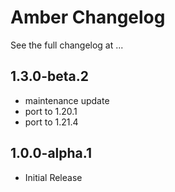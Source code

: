 # Amber Changelog

See the full changelog at ...

## 1.3.0-beta.2

- maintenance update
- port to 1.20.1
- port to 1.21.4

## 1.0.0-alpha.1

- Initial Release

